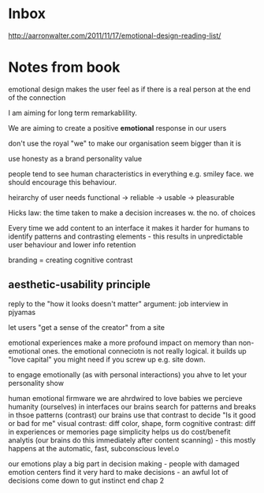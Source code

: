 # Inbox
http://aarronwalter.com/2011/11/17/emotional-design-reading-list/


# Notes from book
emotional design makes the user feel as if there is a real person at the end of the connection

I am aiming for long term remarkablility.

We are aiming to create a positive **emotional** response in our users

don't use the royal "we" to make our organisation seem bigger than it is

use honesty as a brand personality value

people tend to see human characteristics in everything e.g. smiley face. we should encourage this behaviour.

heirarchy of user needs
	functional -> reliable -> usable -> pleasurable

Hicks law: the time taken to make a decision increases w. the no. of choices

Every time we add content to an interface it makes it harder for humans to identify patterns and contrasting elements - this results in unpredictable user behaviour and lower info retention

branding = creating cognitive contrast

## aesthetic-usability principle
reply to the "how it looks doesn't matter" argument: job interview in pjyamas

let users "get a sense of the creator" from a site

emotional experiences make a more profound impact on memory than non-emotional ones.
the emotional conneciotn is not really logical. it builds up "love capital" you might need if you screw up e.g. site down.

to engage emotionally (as with personal interactions) you ahve to let your personality show

human emotional firmware
	we are ahrdwired to love babies
	we percieve humanity (ourselves) in interfaces
	our brains search for patterns and breaks in thsoe patterns (contrast)
		our brains use that contrast to decide "Is it good or bad for me"
		visual contrast: diff color, shape, form
		cognitive contrast: diff in experiences or memories
	page simplicity helps us do cost/benefit analytis (our brains do this immediately after content scanning) - this mostly happens at the automatic, fast, subconscious level.o

our emotions play a big part in decision making - people with damaged emotion centers find it very hard to make decisions - an awful lot of decisions come down to gut instinct
end chap 2